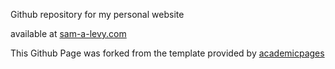 Github repository for my personal website

available at [sam-a-levy.com](http://sam-a-levy.com/)

This Github Page was forked from the template provided by [academicpages](https://github.com/academicpages/academicpages.github.io)
